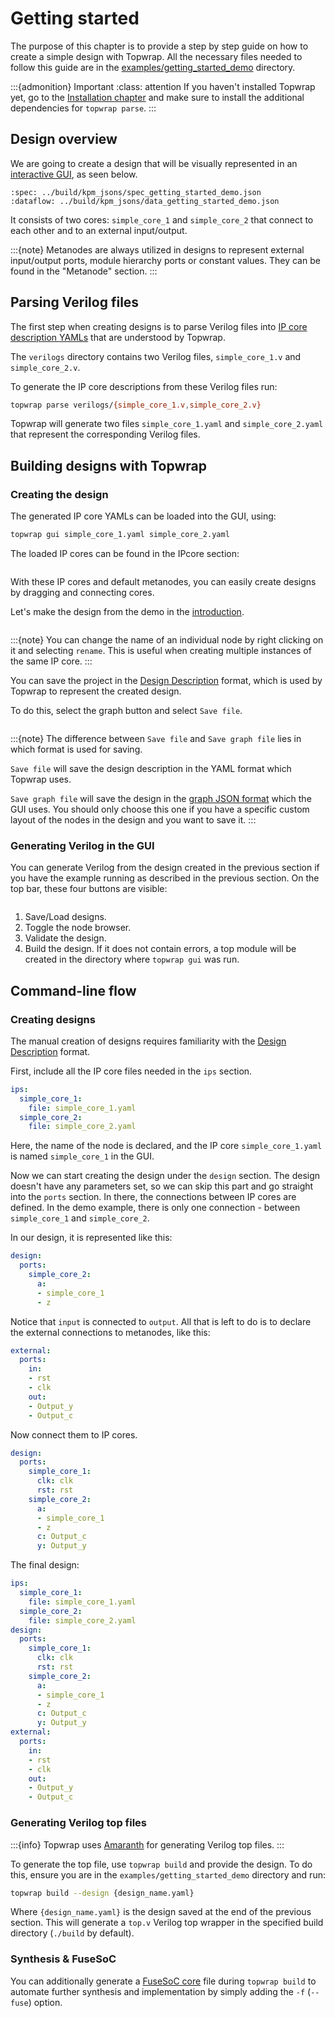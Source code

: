 # Getting started

The purpose of this chapter is to provide a step by step guide on how to create a simple design with Topwrap.
All the necessary files needed to follow this guide are in the [examples/getting_started_demo](https://github.com/antmicro/topwrap/tree/main/examples/getting_started_demo) directory.

:::{admonition} Important
:class: attention
If you haven't installed Topwrap yet, go to the [Installation chapter](#installation) and make sure to install the additional dependencies for `topwrap parse`.
:::

## Design overview

We are going to create a design that will be visually represented in an [interactive GUI](https://antmicro.github.io/topwrap/usage.md#gui), as seen below.

```{kpm_iframe}
:spec: ../build/kpm_jsons/spec_getting_started_demo.json
:dataflow: ../build/kpm_jsons/data_getting_started_demo.json
```

It consists of two cores: `simple_core_1` and `simple_core_2` that connect to each other and to an external input/output.

:::{note}
Metanodes are always utilized in designs to represent external input/output ports, module hierarchy ports or constant values.
They can be found in the "Metanode" section.
:::

## Parsing Verilog files

The first step when creating designs is to parse Verilog files into [IP core description YAMLs](https://antmicro.github.io/topwrap/usage.html#generating-ip-core-description-yamls) that are understood by Topwrap.

The `verilogs` directory contains two Verilog files, `simple_core_1.v` and `simple_core_2.v`.

To generate the IP core descriptions from these Verilog files run:

```bash
topwrap parse verilogs/{simple_core_1.v,simple_core_2.v}
```

Topwrap will generate two files `simple_core_1.yaml` and `simple_core_2.yaml` that represent the corresponding Verilog files.

## Building designs with Topwrap

### Creating the design

The generated IP core YAMLs can be loaded into the GUI, using:

```bash
topwrap gui simple_core_1.yaml simple_core_2.yaml
```

The loaded IP cores can be found in the IPcore section:

```{image} img/side_bar_kpm.png
```

With these IP cores and default metanodes, you can easily create designs by dragging and connecting cores.

Let's make the design from the demo in the [introduction](#introduction).

```{image} img/getting_started_project.png
```

:::{note} You can change the name of an individual node by right clicking on it and selecting `rename`. This is useful when creating multiple instances of the same IP core.
:::

You can save the project in the [Design Description](description_files.md#design-description) format, which is used by Topwrap to represent the created design.

To do this, select the graph button and select `Save file`.

```{image} img/save_graph_kpm.png
```

:::{note}
The difference between `Save file` and `Save graph file` lies in which format is used for saving.

`Save file` will save the design description in the YAML format which Topwrap uses.

`Save graph file` will save the design in the [graph JSON format](https://antmicro.github.io/kenning-pipeline-manager/specification-format.html) which the GUI uses. You should only choose this one if you have a specific custom layout of the nodes in the design and you want to save it.
:::

### Generating Verilog in the GUI

You can generate Verilog from the design created in the previous section if you have the example running as described in the previous section. On the top bar, these four buttons are visible:

```{image} img/kpm_buttons.png
```

1. Save/Load designs.
2. Toggle the node browser.
3. Validate the design.
4. Build the design. If it does not contain errors, a top module will be created in the directory where `topwrap gui` was run.

## Command-line flow

### Creating designs

The manual creation of designs requires familiarity with the [Design Description](description_files.md#design-description) format.

First, include all the IP core files needed in the `ips` section.

```yaml
ips:
  simple_core_1:
    file: simple_core_1.yaml
  simple_core_2:
    file: simple_core_2.yaml
```

Here, the name of the node is declared, and the IP core `simple_core_1.yaml` is named `simple_core_1` in the GUI.

Now we can start creating the design under the `design` section. The design doesn't have any parameters set, so we can skip this part and go straight into the `ports` section. In there, the connections between IP cores are defined. In the demo example, there is only one connection - between `simple_core_1` and `simple_core_2`.

In our design, it is represented like this:

```yaml
design:
  ports:
    simple_core_2:
      a:
      - simple_core_1
      - z
```

Notice that `input` is connected to `output`.
All that is left to do is to declare the external connections to metanodes, like this:

```yaml
external:
  ports:
    in:
    - rst
    - clk
    out:
    - Output_y
    - Output_c
```

Now connect them to IP cores.

```yaml
design:
  ports:
    simple_core_1:
      clk: clk
      rst: rst
    simple_core_2:
      a:
      - simple_core_1
      - z
      c: Output_c
      y: Output_y
```

The final design:

```yaml
ips:
  simple_core_1:
    file: simple_core_1.yaml
  simple_core_2:
    file: simple_core_2.yaml
design:
  ports:
    simple_core_1:
      clk: clk
      rst: rst
    simple_core_2:
      a:
      - simple_core_1
      - z
      c: Output_c
      y: Output_y
external:
  ports:
    in:
    - rst
    - clk
    out:
    - Output_y
    - Output_c
```

### Generating Verilog top files

:::{info}
Topwrap uses [Amaranth](https://github.com/amaranth-lang/amaranth) for generating Verilog top files.
:::

To generate the top file, use `topwrap build` and provide the design. To do this, ensure you are in the `examples/getting_started_demo` directory and run:

```bash
topwrap build --design {design_name.yaml}
```

Where `{design_name.yaml}` is the design saved at the end of the previous section. This will generate a `top.v` Verilog top wrapper in the specified build directory (`./build` by default).

### Synthesis & FuseSoC

You can additionally generate a [FuseSoC core](#fusesoc) file during `topwrap build` to automate further synthesis and implementation by simply adding the `-f` (`--fuse`) option.
